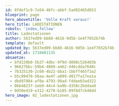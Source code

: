 ```yaml
---
id: 8fdef1c9-7a54-46fc-abbf-5ad92465d653
blueprint: page
hero_abovetitle: 'Volle Kraft voraus!'
hero_title: LADESTATIONEN
robots: 'index,follow'
title: Ladestationen
author: 5637ed09-bb88-4616-9d5b-1e4f7652b74b
template: default
updated_by: 5637ed09-bb88-4616-9d5b-1e4f7652b74b
updated_at: 1710481135
absaetze:
  - bfd150b0-5b37-4dbc-9f9d-d098c526403b
  - 96627bbc-59b4-4869-a462-d46cdda7648c
  - 7b325130-2c60-4b22-bba1-1bbff465f3a2
  - b5c89478-56aa-4e4f-a899-d817fa17ea1a
  - dbd97884-af0a-4793-99ad-fddee03ad322
  - 06b48237-1eb9-44c4-ba9b-d358c2bddaa9
  - 0d50e419-e312-4278-b185-89f8d7cb46dd
hero_image: 02_ladestationen.jpg
---
```


